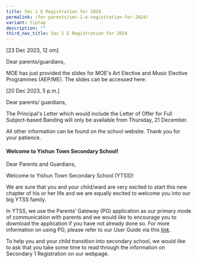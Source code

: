 ```yaml
---
title: Sec 1 E Registration for 2024
permalink: /for-parents/sec-1-e-registration-for-2024/
variant: tiptap
description: ""
third_nav_title: Sec 1 E Registration for 2024
---
```

<p>[23 Dec 2023, 12 om]</p><p>Dear parents/guardians,</p><p>MOE has just provided the slides for MOE's Art Elective and Music Elective Programmes (AEP/ME). The slides can be accessed here:</p><p></p><p></p><p>[20 Dec 2023, 5 p.m.]</p><p>Dear parents/ guardians,</p><p>The Principal's Letter which would include the Letter of Offer for Full Subject-based Banding will only be available from Thursday, 21 December.</p><p>All other information can be found on the school website. Thank you for your patience.</p><p></p><h4>Welcome to Yishun Town Secondary School!</h4><p>Dear Parents and Guardians,</p><p>Welcome to Yishun Town Secondary School (YTSS)!</p><p>We are sure that you and your child/ward are very excited to start this new chapter of his or her life and we are equally excited to welcome you into our big YTSS family.</p><p>In YTSS, we use the Parents’ Gateway (PG) application as our primary mode of communication with parents and we would like to encourage you to download the application if you have not already done so. For more information on using PG, please refer to our User Guide via this <a href="https://www.yishuntownsec.moe.edu.sg/parents-links/parents-gateway/" rel="noopener noreferrer nofollow" target="_blank">link</a>.</p><p>To help you and your child transition into secondary school, we would like to ask that you take some time to read through the information on Secondary 1 Registration on our webpage.</p>